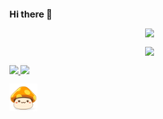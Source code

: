 ### Hi there 👋

<!--
**wudxoe/wudxoe** is a ✨ _special_ ✨ repository because its `README.md` (this file) appears on your GitHub profile.

Here are some ideas to get you started:

- 🔭 I’m currently working on ...
- 🌱 I’m currently learning ...
- 👯 I’m looking to collaborate on ...
- 🤔 I’m looking for help with ...
- 💬 Ask me about ...
- 📫 How to reach me: ...
- 😄 Pronouns: ...
- ⚡ Fun fact: ...
-->
<p align="center">
  <img src="https://github-readme-stats.vercel.app/api?username=wudxoe&show_icons=true&theme=radical" />
</p>
<p align="center">
  <img src="https://capsule-render.vercel.app/api?type=waving&color=gradient&height=120&animation=fadeIn&section=footer&text=🏎🏍&fontAlign=70">
</p>

<div>
  <a href="https://wudxoe.tistory.com/">
    <img src="https://img.shields.io/badge/tistory-FF5A4A?style=for-the-badge&logo=tistory&logoColor=white" size = 100>
  </a>
  <a href="https://github.com/wudxoe/">
    <img src="https://img.shields.io/badge/github-181717?style=for-the-badge&logo=github&logoColor=white">
  </a>
</div>
<p>
  <a href="https://maplestory.nexon.com/Home/Main#close" target="_blank">
    <img src="maplestory-icon.png" width="50px" height="50px" alt="MapleStory Icon"/>
  </a>
</p>
